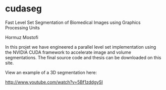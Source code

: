 # cudaseg
Fast Level Set Segmentation of Biomedical Images using Graphics Processing Units

Hormuz Mostofi

In this projet we have engineered a parallel level set implementation using the NVIDIA CUDA framework to accelerate image and volume segmentations. The final source code and thesis can be downloaded on this site.

View an example of a 3D segmentation here:

http://www.youtube.com/watch?v=5Bf1zddgySI
